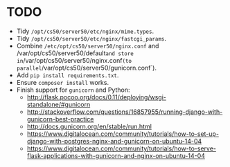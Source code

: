 # TODO

* Tidy `/opt/cs50/server50/etc/nginx/mime.types`.
* Tidy `/opt/cs50/server50/etc/nginx/fastcgi_params`.
* Combine `/etc/opt/cs50/server50/nginx.conf` and /var/opt/cs50/server50/default` and store in `/var/opt/cs50/server50/nginx.conf` (to parallel `/var/opt/cs50/server50/gunicorn.conf`).
* Add `pip install requirements.txt`.
* Ensure `composer install` works.
* Finish support for `gunicorn` and Python:
    * http://flask.pocoo.org/docs/0.11/deploying/wsgi-standalone/#gunicorn
    * http://stackoverflow.com/questions/16857955/running-django-with-gunicorn-best-practice
    * http://docs.gunicorn.org/en/stable/run.html
    * https://www.digitalocean.com/community/tutorials/how-to-set-up-django-with-postgres-nginx-and-gunicorn-on-ubuntu-14-04
    * https://www.digitalocean.com/community/tutorials/how-to-serve-flask-applications-with-gunicorn-and-nginx-on-ubuntu-14-04
